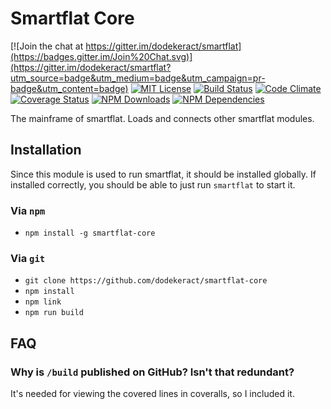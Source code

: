 # Smartflat Core

[![Join the chat at https://gitter.im/dodekeract/smartflat](https://badges.gitter.im/Join%20Chat.svg)](https://gitter.im/dodekeract/smartflat?utm_source=badge&utm_medium=badge&utm_campaign=pr-badge&utm_content=badge)
[![MIT License](https://img.shields.io/badge/license-MIT-blue.svg)](http://opensource.org/licenses/MIT)
[![Build Status](https://api.travis-ci.org/dodekeract/smartflat-core.svg)](https://travis-ci.org/dodekeract/smartflat-core/)
[![Code Climate](https://codeclimate.com/github/dodekeract/smartflat-core/badges/gpa.svg)](https://codeclimate.com/github/dodekeract/smartflat-core)
[![Coverage Status](https://coveralls.io/repos/github/dodekeract/smartflat-core/badge.svg?branch=master)](https://coveralls.io/github/dodekeract/smartflat-core?branch=master)
[![NPM Downloads](https://img.shields.io/npm/dt/smartflat-core.svg)](https://npmjs.com/package/smartflat-core)
[![NPM Dependencies](https://david-dm.org/dodekeract/smartflat-core.svg)](https://david-dm.org/dodekeract/smartflat-core)

The mainframe of smartflat. Loads and connects other smartflat modules.

## Installation

Since this module is used to run smartflat, it should be installed globally. If installed correctly, you should be able to just run `smartflat` to start it.

### Via `npm`

- `npm install -g smartflat-core`

### Via `git`

- `git clone https://github.com/dodekeract/smartflat-core`
- `npm install`
- `npm link`
- `npm run build`

## FAQ

### Why is `/build` published on GitHub? Isn't that redundant?

It's needed for viewing the covered lines in coveralls, so I included it.
